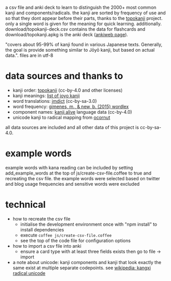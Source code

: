 a csv file and anki deck to learn to distinguish the 2000+ most common kanji and components/radicals.
the kanji are sorted by frequency of use and so that they dont appear before their parts, thanks to the [topokanji](https://github.com/scriptin/topokanji) project. only a single word is given for the meaning for quick learning. additionally. download/topokanji-deck.csv contains the data for flashcards and download/topokanji.apkg is the anki deck ([ankiweb page](https://ankiweb.net/shared/info/211883411)).

"covers about 95-99% of kanji found in various Japanese texts. Generally, the goal is provide something similar to Jōyō kanji, but based on actual data.". files are in utf-8

# data sources and thanks to
* kanji order: [topokanji](https://github.com/scriptin/topokanji) (cc-by-4.0 and other licenses)
* kanji meanings: [list of joyo kanji](https://en.wikipedia.org/wiki/List_of_j%C5%8Dy%C5%8D_kanji)
* word translations: [jmdict](http://www.edrdg.org/jmdict/j_jmdict.html) (cc-by-sa-3.0)
* word frequency: [gimenes, m., & new, b. (2015) wordlex](http://www.lexique.org/?page_id=250)
* component names: [kanji alive](https://github.com/kanjialive/kanji-data-media) language data (cc-by-4.0)
* unicode kanji to radical mapping from [ocornut](https://gist.github.com/ocornut/18844be7446b63d936e4fab8fb5e6e01)

all data sources are included and all other data of this project is cc-by-sa-4.0.

# example words
example words with kana reading can be included by setting add_example_words at the top of js/create-csv-file.coffee to true and recreating the csv file.
the example words were selected based on twitter and blog usage frequencies and sensitive words were excluded

# technical
* how to recreate the csv file
  * initialise the development environment once with "npm install" to install dependencies
  * execute `coffee js/create-csv-file.coffee`
  * see the top of the code file for configuration options
* how to import a csv file into anki
  * ensure a card type with at least three fields exists then go to file -> import
* a note about unicode: kanji components and kanji that look exactly the same exist at multiple separate codepoints. see [wikipedia: kangxi radical unicode](https://en.wikipedia.org/wiki/Kangxi_radical#Unicode)
